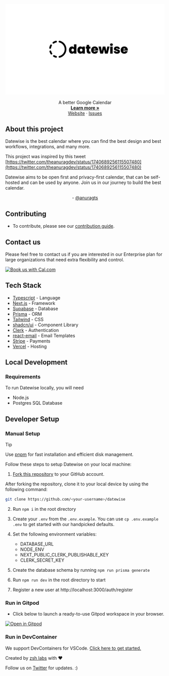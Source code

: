 ![](./public/banner.png)

<div style="text-align:center;" align="center">A better Google Calendar
<br>
    <a href="https://datewise.zshlabs.tech"><strong>Learn more »</strong></a>
    <br>
        <a href="https://datewise.zshlabs.tech">Website</a>
    ·
    <a href="https://github.com/zshlabs/datewise/issues">Issues</a>
</div>

## About this project

Datewise is the best calendar where you can find the best design and best workflows, integrations, and many more.

This project was inspired by this tweet [https://twitter.com/theanuragdev/status/1740689256115507480](https://twitter.com/theanuragdev/status/1740689256115507480)

Datewise aims to be open first and privacy-first calendar, that can be self-hosted and can be used by anyone.
Join us in our journey to build the best calendar.

<div style="text-align:center;"> -
<a href="https://twitter.com/theanuragdev">
 @anuragts 
 </a>
 </div>


## Contributing

- To contribute, please see our [contribution guide](https://github.com/zshlabs/datewise/blob/main/CONTRIBUTING.md).

## Contact us

Please feel free to contact us if you are interested in our Enterprise plan for large organizations that need extra flexibility and control.

<a href="https://app.cal.com/anuragtsx/datewise-pricing?utm_source=banner"><img alt="Book us with Cal.com" src="https://cal.com/book-with-cal-dark.svg" /></a>


## Tech Stack

- [Typescript](https://www.typescriptlang.org/) - Language
- [Next.js](https://nextjs.org/) - Framework
- [Supabase](https://supabase.com/) - Database
- [Prisma](https://www.prisma.io/) - ORM
- [Tailwind](https://tailwindcss.com/) - CSS
- [shadcn/ui](https://ui.shadcn.com/) - Component Library
- [Clerk](https://clerk.com/) - Authentication
- [react-email](https://react.email/) - Email Templates
- [Stripe](https://stripe.com/) - Payments
- [Vercel](https://vercel.com) - Hosting

## Local Development

### Requirements

To run Datewise locally, you will need

- Node.js
- Postgres SQL Database


## Developer Setup

### Manual Setup

> [!TIP]
> Use [pnpm](https://pnpm.io/) for fast installation and efficient disk management.

Follow these steps to setup Datewise on your local machine:

1. [Fork this repository](https://docs.github.com/en/pull-requests/collaborating-with-pull-requests/working-with-forks/about-forks) to your GitHub account.

After forking the repository, clone it to your local device by using the following command:

```sh
git clone https://github.com/<your-username>/datewise
```

2. Run `npm i` in the root directory

3. Create your `.env` from the `.env.example`. You can use `cp .env.example .env` to get started with our handpicked defaults.

4. Set the following environment variables:

   - DATABASE_URL
   - NODE_ENV
   - NEXT_PUBLIC_CLERK_PUBLISHABLE_KEY
   - CLERK_SECRET_KEY
   
5. Create the database schema by running `npm run prisma generate`

6. Run `npm run dev` in the root directory to start

7. Register a new user at http://localhost:3000/auth/register



### Run in Gitpod

- Click below to launch a ready-to-use Gitpod workspace in your browser.

[![Open in Gitpod](https://gitpod.io/button/open-in-gitpod.svg)](https://gitpod.io/#https://github.com/zshlabs/datewise)

### Run in DevContainer

We support DevContainers for VSCode. [Click here to get started.](https://vscode.dev/redirect?url=vscode://ms-vscode-remote.remote-containers/cloneInVolume?url=https://github.com/zshlabs/datewise)



Created by [zsh labs](https://zshlabs.tech) with ❤️

Follow us on [Twitter](https://twitter.com/theanuragdev) for updates. :)


